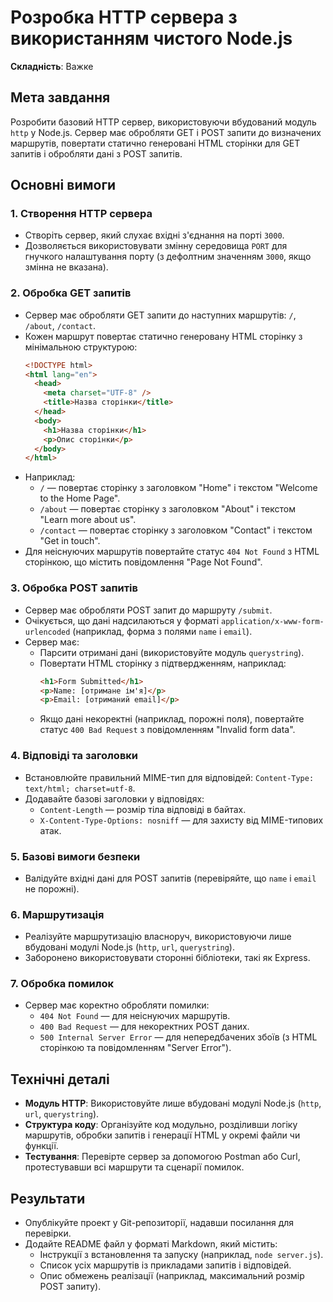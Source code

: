 # Розробка HTTP сервера з використанням чистого Node.js

**Складність**: Важке

## Мета завдання

Розробити базовий HTTP сервер, використовуючи вбудований модуль `http` у Node.js. Сервер має обробляти GET і POST запити до визначених маршрутів, повертати статично генеровані HTML сторінки для GET запитів і обробляти дані з POST запитів.

## Основні вимоги

### 1. Створення HTTP сервера

- Створіть сервер, який слухає вхідні з'єднання на порті `3000`.
- Дозволяється використовувати змінну середовища `PORT` для гнучкого налаштування порту (з дефолтним значенням `3000`, якщо змінна не вказана).

### 2. Обробка GET запитів

- Сервер має обробляти GET запити до наступних маршрутів: `/`, `/about`, `/contact`.
- Кожен маршрут повертає статично генеровану HTML сторінку з мінімальною структурою:
  ```html
  <!DOCTYPE html>
  <html lang="en">
    <head>
      <meta charset="UTF-8" />
      <title>Назва сторінки</title>
    </head>
    <body>
      <h1>Назва сторінки</h1>
      <p>Опис сторінки</p>
    </body>
  </html>
  ```
- Наприклад:
  - `/` — повертає сторінку з заголовком "Home" і текстом "Welcome to the Home Page".
  - `/about` — повертає сторінку з заголовком "About" і текстом "Learn more about us".
  - `/contact` — повертає сторінку з заголовком "Contact" і текстом "Get in touch".
- Для неіснуючих маршрутів повертайте статус `404 Not Found` з HTML сторінкою, що містить повідомлення "Page Not Found".

### 3. Обробка POST запитів

- Сервер має обробляти POST запит до маршруту `/submit`.
- Очікується, що дані надсилаються у форматі `application/x-www-form-urlencoded` (наприклад, форма з полями `name` і `email`).
- Сервер має:
  - Парсити отримані дані (використовуйте модуль `querystring`).
  - Повертати HTML сторінку з підтвердженням, наприклад:
    ```html
    <h1>Form Submitted</h1>
    <p>Name: [отримане ім'я]</p>
    <p>Email: [отриманий email]</p>
    ```
  - Якщо дані некоректні (наприклад, порожні поля), повертайте статус `400 Bad Request` з повідомленням "Invalid form data".

### 4. Відповіді та заголовки

- Встановлюйте правильний MIME-тип для відповідей: `Content-Type: text/html; charset=utf-8`.
- Додавайте базові заголовки у відповідях:
  - `Content-Length` — розмір тіла відповіді в байтах.
  - `X-Content-Type-Options: nosniff` — для захисту від MIME-типових атак.

### 5. Базові вимоги безпеки

- Валідуйте вхідні дані для POST запитів (перевіряйте, що `name` і `email` не порожні).

### 6. Маршрутизація

- Реалізуйте маршрутизацію власноруч, використовуючи лише вбудовані модулі Node.js (`http`, `url`, `querystring`).
- Заборонено використовувати сторонні бібліотеки, такі як Express.

### 7. Обробка помилок

- Сервер має коректно обробляти помилки:
  - `404 Not Found` — для неіснуючих маршрутів.
  - `400 Bad Request` — для некоректних POST даних.
  - `500 Internal Server Error` — для непередбачених збоїв (з HTML сторінкою та повідомленням "Server Error").

## Технічні деталі

- **Модуль HTTP**: Використовуйте лише вбудовані модулі Node.js (`http`, `url`, `querystring`).
- **Структура коду**: Організуйте код модульно, розділивши логіку маршрутів, обробки запитів і генерації HTML у окремі файли чи функції.
- **Тестування**: Перевірте сервер за допомогою Postman або Curl, протестувавши всі маршрути та сценарії помилок.

## Результати

- Опублікуйте проект у Git-репозиторії, надавши посилання для перевірки.
- Додайте README файл у форматі Markdown, який містить:
  - Інструкції з встановлення та запуску (наприклад, `node server.js`).
  - Список усіх маршрутів із прикладами запитів і відповідей.
  - Опис обмежень реалізації (наприклад, максимальний розмір POST запиту).
